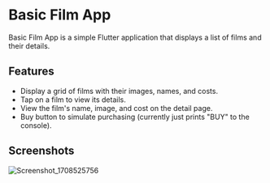 # Basic Film App

Basic Film App is a simple Flutter application that displays a list of films and their details.

## Features

- Display a grid of films with their images, names, and costs.
- Tap on a film to view its details.
- View the film's name, image, and cost on the detail page.
- Buy button to simulate purchasing (currently just prints "BUY" to the console).

## Screenshots
![Screenshot_1708525756](https://github.com/Ernecna/FilmAppwGridView/assets/97342233/fd43e788-e393-4fc7-95f5-d1ec07cc0069)
